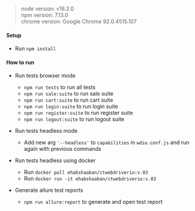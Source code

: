 > node version: v16.2.0 \
> npm version: 7.13.0 \
> chrome version: Google Chrome 92.0.4515.107

#### Setup
+ Run ``npm install``

#### How to run

+ Run tests browser mode
    + ``npm run tests`` to run all tests
    + ``npm run sale:suite`` to run sale suite
    + ``npm run cart:suite`` to run cart suite
    + ``npm run login:suite`` to run login suite
    + ``npm run register:suite`` to run register suite
    + ``npm run logout:suite`` to run logout suite

+ Run tests headless mode
    + Add new arg ``'--headless'`` to ``capabilities`` in ``wdio.conf.js`` and run again with previous commands

+ Run tests headless using docker
    + Run ``docker pull ehabshaaban/ctwebdriverio:v.03``
    + Run ``docker run -it ehabshaaban/ctwebdriverio:v.03``

+ Generate allure test reports
    + ``npm run allure:report`` to generate and open test report
